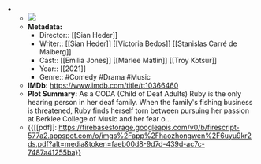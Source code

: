 - 
    - ![](https://m.media-amazon.com/images/M/MV5BYzkyNzNiMDItMGU1Yy00NmEyLWE4N2ItMjkzMDZmMmVhNDU4XkEyXkFqcGdeQXVyMTkxNjUyNQ@@._V1_SX300.jpg)  
    - **Metadata:**
        - Director:: [[Sian Heder]]
        - Writer:: [[Sian Heder]] [[Victoria Bedos]] [[Stanislas Carré de Malberg]]
        - Cast:: [[Emilia Jones]] [[Marlee Matlin]] [[Troy Kotsur]]
        - Year:: [[2021]]
        - Genre:: #Comedy #Drama #Music
    - **IMDb:** https://www.imdb.com/title/tt10366460
    - **Plot Summary:** As a CODA (Child of Deaf Adults) Ruby is the only hearing person in her deaf family. When the family's fishing business is threatened, Ruby finds herself torn between pursuing her passion at Berklee College of Music and her fear o...
    - {{[[pdf]]: https://firebasestorage.googleapis.com/v0/b/firescript-577a2.appspot.com/o/imgs%2Fapp%2Fhaozhongwen%2F6uyu9kr2ds.pdf?alt=media&token=faeb00d8-9d7d-439d-ac7c-7487a41255ba}}
